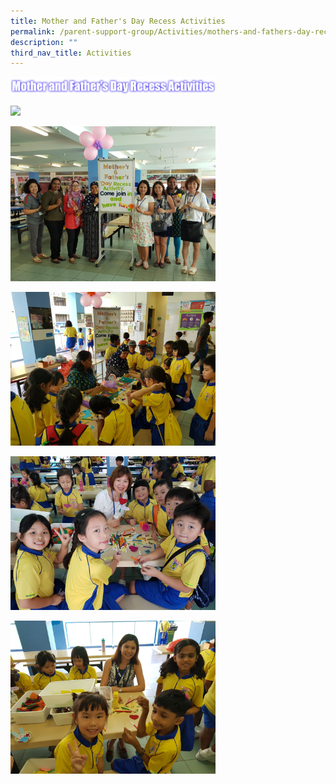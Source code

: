 ```yaml
---
title: Mother and Father's Day Recess Activities
permalink: /parent-support-group/Activities/mothers-and-fathers-day-recess-activities/
description: ""
third_nav_title: Activities
---
```

<img src="/images/MothFathRecAct.png" 
     style="width:65%">

<img src="/images/Mother%20and%20Father's%20Day%20Recess%20Activities1.jpeg" 
     style="width:45%">

<img src="/images/Mother%20and%20Father's%20Day%20Recess%20Activities2.jpeg" 
     style="width:65%">

<img src="/images/Mother%20and%20Father's%20Day%20Recess%20Activities3.jpeg" 
     style="width:65%">

<img src="/images/Mother%20and%20Father's%20Day%20Recess%20Activities4.jpeg" 
     style="width:65%">

<img src="/images/Mother%20and%20Father's%20Day%20Recess%20Activities5.jpeg" 
     style="width:65%">

